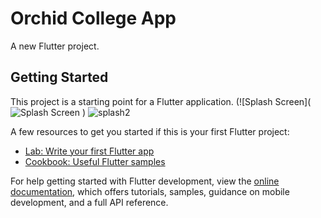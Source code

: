 # Orchid College App

A new Flutter project.

## Getting Started

This project is a starting point for a Flutter application.
(![Splash Screen](![Splash Screen](https://github.com/nabinpurbey03/Orchid-College-App/assets/112373792/29445449-f888-4db2-9d3f-8e6a5b60f33f)
) ![splash2](https://github.com/nabinpurbey03/Orchid-College-App/assets/112373792/12a92944-e7bd-4692-b696-91a6fb02c4b4)



A few resources to get you started if this is your first Flutter project:

- [Lab: Write your first Flutter app](https://docs.flutter.dev/get-started/codelab)
- [Cookbook: Useful Flutter samples](https://docs.flutter.dev/cookbook)

For help getting started with Flutter development, view the
[online documentation](https://docs.flutter.dev/), which offers tutorials,
samples, guidance on mobile development, and a full API reference.
